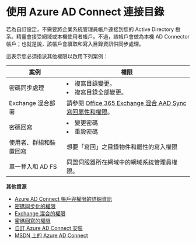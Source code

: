 <properties 
	pageTitle="使用 Azure AD Connect 連接目錄"
	description="Azure AD Connect 連接目錄的自訂設定說明。"
	services="active-directory"
	documentationCenter=""
	authors="billmath"
	manager="stevenpo"
	editor="curtand"/>

<tags 
	ms.service="active-directory"
	ms.workload="identity"
	ms.tgt_pltfrm="na"
	ms.devlang="na"
	ms.topic="article"
	ms.date="08/24/2015"
	ms.author="billmath"/>



# 使用 Azure AD Connect 連接目錄

若為自訂設定，不需要將企業系統管理員帳戶連接到您的 Active Directory 樹系。精靈會接受網域或本機使用者帳戶。不過，該帳戶會做為本機 AD Connector 帳戶；也就是說，該帳戶會讀取和寫入目錄資訊供同步處理。

這表示您必須指派其他權限以啟用下列案例：

案例 |權限
------------- | ------------- |
密碼同步處理| <li>複寫目錄變更。</li> <li>複寫目錄全部變更。</li>
Exchange 混合部署|請參閱 [Office 365 Exchange 混合 AAD Sync 寫回屬性和權限](https://msdn.microsoft.com/library/azure/dn757602.aspx#exchange)。
密碼回寫 | <li>變更密碼</li><li>重設密碼</li>
使用者、群組和裝置回寫|想要「寫回」之目錄物件和屬性的寫入權限
單一登入和 AD FS| 同盟伺服器所在網域中的網域系統管理員權限。





**其他資源**

* [Azure AD Connect 帳戶與權限的詳細資訊](active-directory-aadconnect-account-summary.md)
* [密碼同步化的權限](https://msdn.microsoft.com/library/azure/dn757602.aspx#psynch)
* [Exchange 混合的權限](https://msdn.microsoft.com/library/azure/dn757602.aspx#exchange)
* [密碼回寫的權限](https://msdn.microsoft.com/library/azure/dn757602.aspx#pwriteback)
* [自訂 Azure AD Connect 安裝](active-directory-aadconnect-get-started-custom.md)
* [MSDN 上的 Azure AD Connect](active-directory-aadconnect.md)
 

<!---HONumber=August15_HO9-->